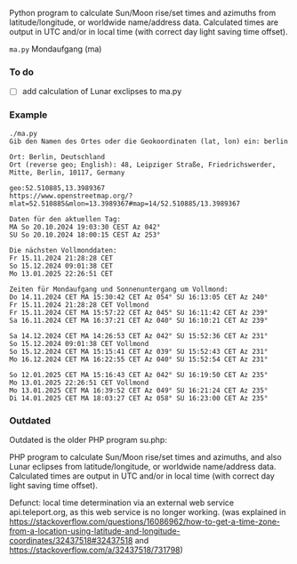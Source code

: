 Python program to calculate Sun/Moon rise/set times and azimuths from latitude/longitude, or worldwide name/address data.
Calculated times are output in UTC and/or in local time (with correct day light saving time offset).

```ma.py``` Mondaufgang (ma)


### To do

- [ ] add calculation of Lunar exclipses to ma.py


### Example

```
./ma.py 
Gib den Namen des Ortes oder die Geokoordinaten (lat, lon) ein: berlin

Ort: Berlin, Deutschland
Ort (reverse geo; English): 48, Leipziger Straße, Friedrichswerder, Mitte, Berlin, 10117, Germany

geo:52.510885,13.3989367
https://www.openstreetmap.org/?mlat=52.510885&mlon=13.3989367#map=14/52.510885/13.3989367

Daten für den aktuellen Tag:
MA So 20.10.2024 19:03:30 CEST Az 042°
SU So 20.10.2024 18:00:15 CEST Az 253°

Die nächsten Vollmonddaten:
Fr 15.11.2024 21:28:28 CET
So 15.12.2024 09:01:38 CET
Mo 13.01.2025 22:26:51 CET

Zeiten für Mondaufgang und Sonnenuntergang um Vollmond:
Do 14.11.2024 CET MA 15:30:42 CET Az 054° SU 16:13:05 CET Az 240°
Fr 15.11.2024 21:28:28 CET Vollmond
Fr 15.11.2024 CET MA 15:57:22 CET Az 045° SU 16:11:42 CET Az 239°
Sa 16.11.2024 CET MA 16:37:21 CET Az 040° SU 16:10:21 CET Az 239°

Sa 14.12.2024 CET MA 14:26:53 CET Az 042° SU 15:52:36 CET Az 231°
So 15.12.2024 09:01:38 CET Vollmond
So 15.12.2024 CET MA 15:15:41 CET Az 039° SU 15:52:43 CET Az 231°
Mo 16.12.2024 CET MA 16:22:55 CET Az 040° SU 15:52:54 CET Az 231°

So 12.01.2025 CET MA 15:16:43 CET Az 042° SU 16:19:50 CET Az 235°
Mo 13.01.2025 22:26:51 CET Vollmond
Mo 13.01.2025 CET MA 16:39:52 CET Az 049° SU 16:21:24 CET Az 235°
Di 14.01.2025 CET MA 18:03:27 CET Az 058° SU 16:23:00 CET Az 235°
```

### Outdated 

Outdated is the older PHP program su.php:

PHP program to calculate Sun/Moon rise/set times and azimuths, and also Lunar eclipses from latitude/longitude, or worldwide name/address data.
Calculated times are output in UTC and/or in local time (with correct day light saving time offset).

Defunct: local time determination via an external web service api.teleport.org, as this web service is no longer working.
(was explained in https://stackoverflow.com/questions/16086962/how-to-get-a-time-zone-from-a-location-using-latitude-and-longitude-coordinates/32437518#32437518 and https://stackoverflow.com/a/32437518/731798)
